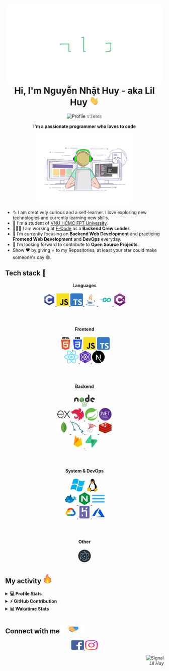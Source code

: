 <!-- Header -->
<h1 align="center">
  <img src="./images/logo.svg" width="500">
  <br>
  Hi, I'm Nguyễn Nhật Huy - aka Lil Huy <img src="./images/hi.gif" width="30px" height="30px">
</h1>

<!-- Counter -->
<p align="center">
  <img alt="Profile 𝚟𝚒𝚎𝚠𝚜" height="20px" src="https://hits.seeyoufarm.com/api/count/incr/badge.svg?url=https://github.com/oHTGo&count_bg=%23579E91&title_bg=%23555555&icon=&icon_color=%23E7E7E7&title=Views&edge_flat=false">
</p>

<p align="center">
  <b>I'm a passionate programmer who loves to code</b>
</p>

<p align="center">
  <img src="./images/coding.gif" width="300">
</p>

- ♑ I am creatively curious and a self-learner. I love exploring new technologies and currently learning new skills.
- 📓 I'm a student of [VNU HCMC FPT University](https://hcmuni.fpt.edu.vn).
- 👨🏻‍💻 I am working at [F-Code](https://www.facebook.com/fcodefpt) as a **Backend Crew Leader**.
- 🌱 I’m currently focusing on **Backend Web Development** and practicing **Frontend Web Development** and **DevOps** everyday.
- 💬 I’m looking forward to contribute to **Open Source Projects**.
- Show ❤ by giving ⭐ to my Repositories, at least your star could make someone's day 😄.

<!-- Tech stack -->
<h2>Tech stack 🔭</h2>
<p align="center">
  <b>Languages</b>
  <br>
  <br>
  <a href="https://en.wikipedia.org/wiki/C_(programming_language)" target="_blank">
    <code><img src="./images/c.svg" alt="C" height="40"/></code>
  </a>
  <a href="https://developer.mozilla.org/en-US/docs/Web/JavaScript" target="_blank">
    <code><img src="./images/javascript.svg" alt="JavaScript" height="40"/></code>
  </a>
  <a href="https://www.typescriptlang.org" target="_blank">
    <code><img src="./images/typescript.svg" alt="TypeScript" height="40"/></code>
  </a>
  <a href="https://www.java.com" target="_blank">
    <code><img src="./images/java.svg" alt="Java" height="40"/></code>
  </a>
  <a href="https://go.dev" target="_blank">
    <code><img src="./images/golang.svg" alt="Golang" height="40"/></code>
  </a>
  <a href="https://dotnet.microsoft.com/en-us/languages/csharp" target="_blank">
    <code><img src="./images/c-sharp.svg" alt="C#" height="40"/></code>
  </a>
</p>

<br>
<br>

<p align="center">
  <b>Frontend</b>
  <br>
  <br>
  <a href="https://developer.mozilla.org/en-US/docs/Web/HTML" target="_blank">
    <code><img src="./images/html.svg" alt="HTML" height="40"/></code>
  </a>
  <a href="https://developer.mozilla.org/en-US/docs/Web/CSS" target="_blank">
    <code><img src="./images/css.svg" alt="CSS" height="40"/></code>
  </a>
  <a href="https://developer.mozilla.org/en-US/docs/Web/JavaScript" target="_blank">
    <code><img src="./images/javascript.svg" alt="JavaScript" height="40"/></code>
  </a>
  <a href="https://www.typescriptlang.org" target="_blank">
    <code><img src="./images/typescript.svg" alt="TypeScript" height="40"/></code>
  </a>
  <br>
  <a href="https://reactjs.org" target="_blank">
    <code><img src="./images/react.svg" alt="ReactJS" height="40"/></code>
  </a>
  <a href="https://preactjs.com" target="_blank">
    <code><img src="./images/preact.svg" alt="PreactJS" height="40"/></code>
  </a>
  <a href="https://nextjs.org" target="_blank">
    <code><img src="./images/next.svg" alt="NextJS" height="40"/></code>
  </a>
</p>

<br>
<br>

<p align="center">
  <b>Backend</b>
  <br>
  <br>
  <a href="https://nodejs.org" target="_blank">
    <code><img src="./images/node.svg" alt="NodeJS" height="40"/></code>
  </a>
  <br>
  <a href="https://expressjs.com" target="_blank">
    <code><img src="./images/express.svg" alt="ExpressJS" height="40"/></code>
  </a>
  <a href="https://nestjs.com" target="_blank">
    <code><img src="./images/nest.svg" alt="NestJS" height="40"/></code>
  </a>
  <a href="https://spring.io" target="_blank">
    <code><img src="./images/spring.svg" alt="Spring" height="40"/></code>
  </a>
  <a href="https://dotnet.microsoft.com" target="_blank">
    <code><img src="./images/dotnet.svg" alt="DotNet" height="40"/></code>
  </a>
  <br>
  <a href="https://mongodb.com" target="_blank">
    <code><img src="./images/mongodb.svg" alt="MongoDB" height="40"/></code>
  </a>
  <a href="https://www.mysql.com" target="_blank">
    <code><img src="./images/mysql.svg" alt="MySQL" height="40"/></code>
  </a>
  <a href="https://www.microsoft.com/en-us/sql-server" target="_blank">
    <code><img src="./images/sql-server.svg" alt="SQL Server" height="40"/></code>
  </a>
  <a href="https://redis.io" target="_blank">
    <code><img src="./images/redis.svg" alt="Redis" height="40"/></code>
  </a>
  <br>
  <a href="https://firebase.google.com" target="_blank">
    <code><img src="./images/firebase.svg" alt="Firebase" height="40"/></code>
  </a>
  <a href="https://supabase.com" target="_blank">
    <code><img src="./images/supabase.svg" alt="Supabase" height="40"/></code>
  </a>
</p>

<br>
<br>

<p align="center">
  <b>System & DevOps</b>
  <br>
  <br>
  <a href="https://en.wikipedia.org/wiki/Microsoft_Windows" target="_blank">
    <code><img src="./images/windows.svg" alt="Windows" height="40"/></code>
  </a>
  <a href="https://en.wikipedia.org/wiki/Linux" target="_blank">
    <code><img src="./images/linux.svg" alt="Linux" height="40"/></code>
  </a>
  <br>
  <a href="https://docker.com" target="_blank">
    <code><img src="./images/docker.svg" alt="Docker" height="40"/></code>
  </a>
  <a href="https://www.nginx.com" target="_blank">
    <code><img src="./images/nginx.svg" alt="Nginx" height="40"/></code>
  </a>
  <a href="https://pm2.keymetrics.io" target="_blank">
    <code><img src="./images/pm2.svg" alt="PM2" height="40"/></code>
  </a>
  <br>
  <a href="https://cloud.google.com" target="_blank">
    <code><img src="./images/google-cloud.svg" alt="Google Cloud" height="40"/></code>
  </a>
  <a href="https://www.heroku.com" target="_blank">
    <code><img src="./images/heroku.svg" alt="Heroku" height="40"/></code>
  </a>
  <a href="https://azure.microsoft.com" target="_blank">
    <code><img src="./images/azure.svg" alt="Azure" height="40"/></code>
  </a>
</p>

<br>
<br>

<p align="center">
  <b>Other</b>
  <br>
  <br>
  <a href="https://www.electronjs.org" target="_blank">
    <code><img src="./images/electron.svg" alt="ElectronJS" height="40"/></code>
  </a>
</p>

<!-- My activity -->
<h2>My activity <img src="./images/github-stats.gif" height="35px"></h2>
<details> 
  <summary><b>💻 Profile Stats</b></summary>
  <br>
  <p align="center">
    <img src="https://github-readme-stats.vercel.app/api/top-langs/?username=oHTGo&layout=compact&theme=dark" alt="Most used languages" height="192px"/>
    <br>
	  <img src="https://github-readme-stats.vercel.app/api?username=oHTGo&show_icons=true&icon_color=ffffff&theme=dark" alt="oHTGo's Github Stats" height="192px"/>
    <br>
    <b>Note:</b> Top languages is only a metric of the languages my public code consists of and doesn't reflect experience or skill level.
    <br>
    <br>
    <img src="https://leetcode.card.workers.dev/?username=oHTGo&theme=dark" alt="oHTGo's LeetCode Stats" height="192px"/>
  </p>
</details>
<details>
  <summary><b>⚡ GitHub Contribution</b></summary>
  <br>
  <p><img alt="oHTGo's GitHub Contribution" src="https://github.com/oHTGo/oHTGo/blob/snake/snake.svg"/></p>
  <br>
</details>
<details> 
  <summary><b>📊 Wakatime Stats</b></summary>
  <br>
  
<!--START_SECTION:waka-->
![Code Time](http://img.shields.io/badge/Code%20Time-1%2C112%20hrs%2030%20mins-blue)

**I'm an Early 🐤** 

```text
🌞 Morning    150 commits    ⣿⣿⣿⣿⣿⣿⣀⣀⣀⣀⣀⣀⣀⣀⣀⣀⣀⣀⣀⣀⣀⣀⣀⣀⣀   24.23% 
🌆 Daytime    209 commits    ⣿⣿⣿⣿⣿⣿⣿⣿⣀⣀⣀⣀⣀⣀⣀⣀⣀⣀⣀⣀⣀⣀⣀⣀⣀   33.76% 
🌃 Evening    208 commits    ⣿⣿⣿⣿⣿⣿⣿⣿⣀⣀⣀⣀⣀⣀⣀⣀⣀⣀⣀⣀⣀⣀⣀⣀⣀   33.6% 
🌙 Night      52 commits     ⣿⣿⣀⣀⣀⣀⣀⣀⣀⣀⣀⣀⣀⣀⣀⣀⣀⣀⣀⣀⣀⣀⣀⣀⣀   8.4%

```
📅 **I'm Most Productive on Tuesday** 

```text
Monday       110 commits    ⣿⣿⣿⣿⣀⣀⣀⣀⣀⣀⣀⣀⣀⣀⣀⣀⣀⣀⣀⣀⣀⣀⣀⣀⣀   17.77% 
Tuesday      113 commits    ⣿⣿⣿⣿⣀⣀⣀⣀⣀⣀⣀⣀⣀⣀⣀⣀⣀⣀⣀⣀⣀⣀⣀⣀⣀   18.26% 
Wednesday    100 commits    ⣿⣿⣿⣿⣀⣀⣀⣀⣀⣀⣀⣀⣀⣀⣀⣀⣀⣀⣀⣀⣀⣀⣀⣀⣀   16.16% 
Thursday     61 commits     ⣿⣿⣀⣀⣀⣀⣀⣀⣀⣀⣀⣀⣀⣀⣀⣀⣀⣀⣀⣀⣀⣀⣀⣀⣀   9.85% 
Friday       79 commits     ⣿⣿⣿⣀⣀⣀⣀⣀⣀⣀⣀⣀⣀⣀⣀⣀⣀⣀⣀⣀⣀⣀⣀⣀⣀   12.76% 
Saturday     81 commits     ⣿⣿⣿⣀⣀⣀⣀⣀⣀⣀⣀⣀⣀⣀⣀⣀⣀⣀⣀⣀⣀⣀⣀⣀⣀   13.09% 
Sunday       75 commits     ⣿⣿⣿⣀⣀⣀⣀⣀⣀⣀⣀⣀⣀⣀⣀⣀⣀⣀⣀⣀⣀⣀⣀⣀⣀   12.12%

```


📊 **This Week I Spent My Time On** 

```text
⌚︎ Time Zone: Asia/Ho_Chi_Minh

💬 Programming Languages: 
TypeScript               15 hrs 54 mins      ⣿⣿⣿⣿⣿⣿⣿⣿⣿⣿⣿⣿⣿⣿⣿⣿⣿⣿⣿⣀⣀⣀⣀⣀⣀   76.75% 
JSON                     1 hr 44 mins        ⣿⣿⣀⣀⣀⣀⣀⣀⣀⣀⣀⣀⣀⣀⣀⣀⣀⣀⣀⣀⣀⣀⣀⣀⣀   8.41% 
Bash                     1 hr 43 mins        ⣿⣿⣀⣀⣀⣀⣀⣀⣀⣀⣀⣀⣀⣀⣀⣀⣀⣀⣀⣀⣀⣀⣀⣀⣀   8.29% 
JavaScript               32 mins             ⣀⣀⣀⣀⣀⣀⣀⣀⣀⣀⣀⣀⣀⣀⣀⣀⣀⣀⣀⣀⣀⣀⣀⣀⣀   2.61% 
Other                    24 mins             ⣀⣀⣀⣀⣀⣀⣀⣀⣀⣀⣀⣀⣀⣀⣀⣀⣀⣀⣀⣀⣀⣀⣀⣀⣀   1.99%

🔥 Editors: 
VS Code                  20 hrs 43 mins      ⣿⣿⣿⣿⣿⣿⣿⣿⣿⣿⣿⣿⣿⣿⣿⣿⣿⣿⣿⣿⣿⣿⣿⣿⣿   100.0%

```


<!--END_SECTION:waka-->
</details>

<!-- Connection -->
<h2> Connect with me <img src="./images/handshake.gif" height="35px"></h2>
<p align="center">
  <a href="https://facebook.com/nguyennhathuy.orit" target="_blank">
    <code><img src="./images/facebook.svg" alt="nguyennhathuy.orit" height="30" width="40"/></code>
  </a>
  <a href="https://instagram.com/_.lil.huy._" target="_blank">
    <code><img src="./images/instagram.svg" alt="_.lil.huy._" height="30" width="40"/></code>
  </a>
</p>

<!-- Signal -->
<p align="right">
  <img alt="Signal" height="25px" src="https://media.giphy.com/media/hlRzt8TxCNVcEZBt9w/giphy.gif">
  <br>
  <em>Lil Huy</em>
</p>
